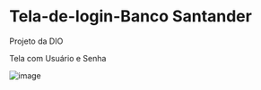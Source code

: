 # Tela-de-login-Banco Santander
Projeto da DIO



Tela com Usuário e Senha

![image](https://user-images.githubusercontent.com/107224487/183265564-7232699b-b8a6-4908-8fb5-d17fb6612310.png)










